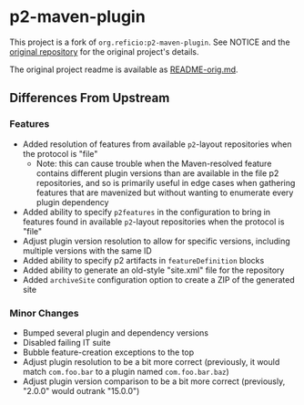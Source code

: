 # p2-maven-plugin

This project is a fork of `org.reficio:p2-maven-plugin`. See NOTICE and the [original repository](https://github.com/reficio/p2-maven-plugin) for the original project's details.

The original project readme is available as [README-orig.md](README-orig.md).

## Differences From Upstream

### Features

- Added resolution of features from available `p2`-layout repositories when the protocol is "file"
  - Note: this can cause trouble when the Maven-resolved feature contains different plugin versions than are available in the file p2 repositories, and so is primarily useful in edge cases when gathering features that are mavenized but without wanting to enumerate every plugin dependency
- Added ability to specify `p2features` in the configuration to bring in features found in available `p2`-layout repositories when the protocol is "file"
- Adjust plugin version resolution to allow for specific versions, including multiple versions with the same ID
- Added ability to specify p2 artifacts in `featureDefinition` blocks
- Added ability to generate an old-style "site.xml" file for the repository
- Added `archiveSite` configuration option to create a ZIP of the generated site

### Minor Changes

- Bumped several plugin and dependency versions
- Disabled failing IT suite
- Bubble feature-creation exceptions to the top
- Adjust plugin resolution to be a bit more correct (previously, it would match `com.foo.bar` to a plugin named `com.foo.bar.baz`)
- Adjust plugin version comparison to be a bit more correct (previously, "2.0.0" would outrank "15.0.0")

#### 